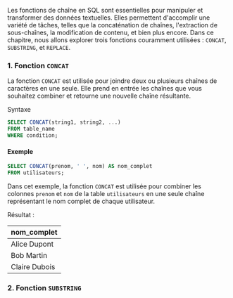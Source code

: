 Les fonctions de chaîne en SQL sont essentielles pour manipuler et transformer des données textuelles. Elles permettent d'accomplir une variété de tâches, telles que la concaténation de chaînes, l'extraction de sous-chaînes, la modification de contenu, et bien plus encore. Dans ce chapitre, nous allons explorer trois fonctions couramment utilisées : `CONCAT`, `SUBSTRING`, et `REPLACE`.

### 1. Fonction `CONCAT`

La fonction `CONCAT` est utilisée pour joindre deux ou plusieurs chaînes de caractères en une seule. Elle prend en entrée les chaînes que vous souhaitez combiner et retourne une nouvelle chaîne résultante.

Syntaxe

```sql
SELECT CONCAT(string1, string2, ...)
FROM table_name
WHERE condition;
```

#### Exemple
    
```sql
SELECT CONCAT(prenom, ' ', nom) AS nom_complet
FROM utilisateurs;
```

Dans cet exemple, la fonction `CONCAT` est utilisée pour combiner les colonnes `prenom` et `nom` de la table `utilisateurs` en une seule chaîne représentant le nom complet de chaque utilisateur.

Résultat :

| nom_complet   |
|---------------|
| Alice Dupont  |
| Bob Martin    |
| Claire Dubois |

### 2. Fonction `SUBSTRING`